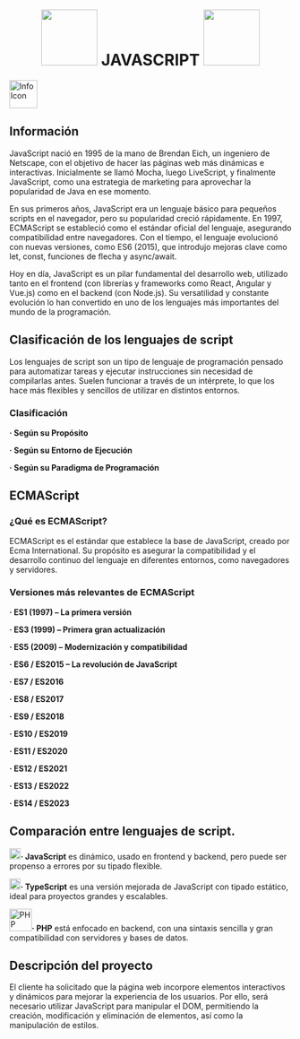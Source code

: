 <h1 align="center">
  <img src= "https://upload.wikimedia.org/wikipedia/commons/6/6a/JavaScript-logo.png" width="100">
  JAVASCRIPT
  <img src= "https://upload.wikimedia.org/wikipedia/commons/6/6a/JavaScript-logo.png" width="100">

</h1>

<img src="https://icons.iconarchive.com/icons/custom-icon-design/flat-circular-icon/512/Information-icon.png" alt="Info Icon" width="50">

## Información 

JavaScript nació en 1995 de la mano de Brendan Eich, un ingeniero de Netscape, con el objetivo de hacer las páginas web más dinámicas e interactivas. Inicialmente se llamó Mocha, luego LiveScript, y finalmente JavaScript, como una estrategia de marketing para aprovechar la popularidad de Java en ese momento.

En sus primeros años, JavaScript era un lenguaje básico para pequeños scripts en el navegador, pero su popularidad creció rápidamente. En 1997, ECMAScript se estableció como el estándar oficial del lenguaje, asegurando compatibilidad entre navegadores. Con el tiempo, el lenguaje evolucionó con nuevas versiones, como ES6 (2015), que introdujo mejoras clave como let, const, funciones de flecha y async/await.

Hoy en día, JavaScript es un pilar fundamental del desarrollo web, utilizado tanto en el frontend (con librerías y frameworks como React, Angular y Vue.js) como en el backend (con Node.js). Su versatilidad y constante evolución lo han convertido en uno de los lenguajes más importantes del mundo de la programación.

## Clasificación de los lenguajes de script
Los lenguajes de script son un tipo de lenguaje de programación pensado para automatizar tareas y ejecutar instrucciones sin necesidad de compilarlas antes. Suelen funcionar a través de un intérprete, lo que los hace más flexibles y sencillos de utilizar en distintos entornos.
### Clasificación
**· Según su Propósito**

**· Según su Entorno de Ejecución**

**· Según su Paradigma de Programación**

## ECMAScript
### ¿Qué es ECMAScript?
ECMAScript es el estándar que establece la base de JavaScript, creado por Ecma International. Su propósito es asegurar la compatibilidad y el desarrollo continuo del lenguaje en diferentes entornos, como navegadores y servidores.

### Versiones más relevantes de ECMAScript
**· ES1 (1997) – La primera versión**

**· ES3 (1999) – Primera gran actualización**

**· ES5 (2009) – Modernización y compatibilidad**

**· ES6 / ES2015 – La revolución de JavaScript**

**· ES7 / ES2016**

**· ES8 / ES2017**

**· ES9 / ES2018**

**· ES10 / ES2019**

**· ES11 / ES2020**

**· ES12 / ES2021**

**· ES13 / ES2022**

**· ES14 / ES2023**

## Comparación entre lenguajes de script.
<img src= "https://upload.wikimedia.org/wikipedia/commons/6/6a/JavaScript-logo.png" width="20">**· JavaScript** es dinámico, usado en frontend y backend, pero puede ser propenso a errores por su tipado flexible.

<img src="https://upload.wikimedia.org/wikipedia/commons/4/4c/Typescript_logo_2020.svg" alt="TypeScript Logo" width="20">**· TypeScript** es una versión mejorada de JavaScript con tipado estático, ideal para proyectos grandes y escalables.

<img src="https://upload.wikimedia.org/wikipedia/commons/2/27/PHP-logo.svg" alt="PHP Logo" width="40">**· PHP** está enfocado en backend, con una sintaxis sencilla y gran compatibilidad con servidores y bases de datos.

## Descripción del proyecto
El cliente ha solicitado que la página web incorpore elementos interactivos y dinámicos para mejorar la experiencia de los usuarios. Por ello, será necesario utilizar JavaScript para manipular el DOM, permitiendo la creación, modificación y eliminación de elementos, así como la manipulación de estilos.
